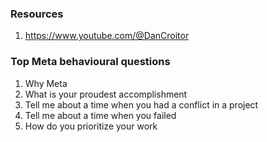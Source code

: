 ### Resources
1. https://www.youtube.com/@DanCroitor





### Top Meta behavioural questions
1. Why Meta
2. What is your proudest accomplishment
3. Tell me about a time when you had a conflict in a project
4. Tell me about a time when you failed
5. How do you prioritize your work
